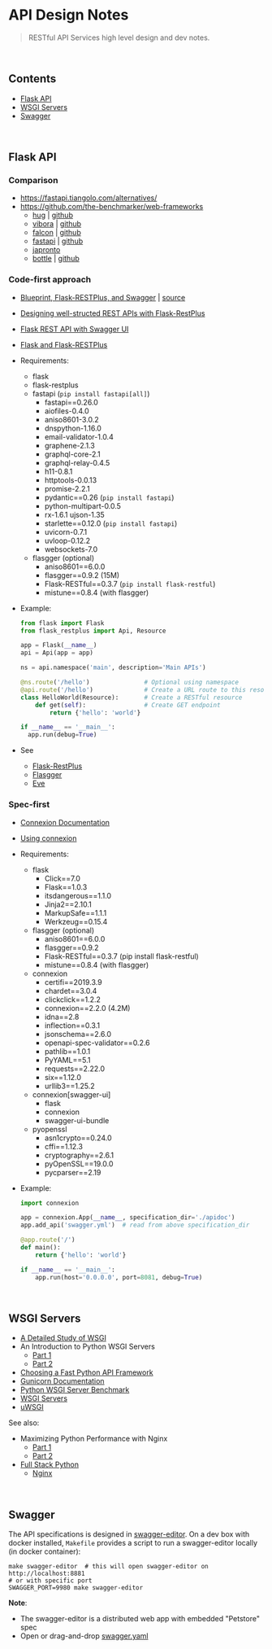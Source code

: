 # API Design Notes

> RESTful API Services high level design and dev notes.

<br/><a name="contents"></a>
## Contents

* [Flask API](#flask-api)
* [WSGI Servers](#wsgi-servers)
* [Swagger](#swagger)



<br/><a name="flask-api"></a>
## Flask API

### Comparison

  * https://fastapi.tiangolo.com/alternatives/
  * https://github.com/the-benchmarker/web-frameworks
    - [hug](http://www.hug.rest/) | [github](https://github.com/hugapi/hug)
    - [vibora](https://vibora.io/) | [github](https://github.com/vibora-io/vibora)
    - [falcon](http://falconframework.org/) | [github](https://github.com/falconry/falcon)
    - [fastapi](http://fastapi.tiangolo.com/) | [github](https://github.com/tiangolo/fastapi)
    - [japronto](https://github.com/squeaky-pl/japronto)
    - [bottle](http://bottlepy.org/docs/dev/) | [github]()


### Code-first approach

  * [Blueprint, Flask-RESTPlus, and Swagger](http://michal.karzynski.pl/blog/2016/06/19/building-beautiful-restful-apis-using-flask-swagger-ui-flask-restplus/) |
    [source](https://github.com/postrational/rest_api_demo/tree/master/rest_api_demo)
  * [Designing well-structed REST APIs with Flask-RestPlus](https://medium.com/ki-labs-engineering/designing-well-structured-rest-apis-with-flask-restplus-part-1-7e96f2da8850)
  * [Flask REST API with Swagger UI](https://towardsdatascience.com/working-with-apis-using-flask-flask-restplus-and-swagger-ui-7cf447deda7f)
  * [Flask and Flask-RESTPlus](https://nikgrozev.com/2018/10/12/python-api-with-flask-and-flask-restplus/)
  * Requirements:
    - flask
    - flask-restplus
    - fastapi (`pip install fastapi[all]`)
      * fastapi==0.26.0
      * aiofiles-0.4.0
      * aniso8601-3.0.2
      * dnspython-1.16.0
      * email-validator-1.0.4
      * graphene-2.1.3
      * graphql-core-2.1
      * graphql-relay-0.4.5
      * h11-0.8.1
      * httptools-0.0.13
      * promise-2.2.1
      * pydantic==0.26 (`pip install fastapi`)
      * python-multipart-0.0.5
      * rx-1.6.1 ujson-1.35
      * starlette==0.12.0 (`pip install fastapi`)
      * uvicorn-0.7.1
      * uvloop-0.12.2
      * websockets-7.0
    - flasgger (optional)
      * aniso8601==6.0.0
      * flasgger==0.9.2 (15M)
      * Flask-RESTful==0.3.7 (`pip install flask-restful`)
      * mistune==0.8.4 (with flasgger)
  * Example:

    ```python
    from flask import Flask
    from flask_restplus import Api, Resource

    app = Flask(__name__)
    api = Api(app = app)

    ns = api.namespace('main', description='Main APIs')

    @ns.route('/hello')               # Optional using namespace
    @api.route('/hello')              # Create a URL route to this resource
    class HelloWorld(Resource):       # Create a RESTful resource
        def get(self):                # Create GET endpoint
            return {'hello': 'world'}

    if __name__ == '__main__':
      app.run(debug=True)  
    ```
  * See
    - [Flask-RestPlus](https://flask-restplus.readthedocs.io/en/stable/)
    - [Flasgger](https://github.com/rochacbruno/flasgger/)
    - [Eve](https://docs.python-eve.org/en/stable/)

### Spec-first

  * [Connexion Documentation](https://buildmedia.readthedocs.org/media/pdf/connexion/latest/connexion.pdf)
  * [Using connexion](https://realpython.com/flask-connexion-rest-api/#using-connexion-to-add-a-rest-api-endpoint)

  * Requirements:
    - flask
      * Click==7.0
      * Flask==1.0.3
      * itsdangerous==1.1.0
      * Jinja2==2.10.1
      * MarkupSafe==1.1.1
      * Werkzeug==0.15.4
    - flasgger (optional)
      * aniso8601==6.0.0
      * flasgger==0.9.2
      * Flask-RESTful==0.3.7 (pip install flask-restful)
      * mistune==0.8.4 (with flasgger)
    - connexion
      * certifi==2019.3.9
      * chardet==3.0.4
      * clickclick==1.2.2
      * connexion==2.2.0 (4.2M)
      * idna==2.8
      * inflection==0.3.1
      * jsonschema==2.6.0
      * openapi-spec-validator==0.2.6
      * pathlib==1.0.1
      * PyYAML==5.1
      * requests==2.22.0
      * six==1.12.0
      * urllib3==1.25.2
    - connexion[swagger-ui]
      * flask
      * connexion
      * swagger-ui-bundle
    - pyopenssl
      * asn1crypto==0.24.0
      * cffi==1.12.3
      * cryptography==2.6.1
      * pyOpenSSL==19.0.0
      * pycparser==2.19

  * Example:

    ```python
    import connexion

    app = connexion.App(__name__, specification_dir='./apidoc')
    app.add_api('swagger.yml')  # read from above specification_dir

    @app.route('/')
    def main():
        return {'hello': 'world'}

    if __name__ == '__main__':
        app.run(host='0.0.0.0', port=8081, debug=True)
    ```


<br/><a name="wsgi-servers"></a>
## WSGI Servers

  * [A Detailed Study of WSGI](https://www.cabotsolutions.com/2017/11/a-detailed-study-of-wsgi-web-server-gateway-interface-of-python)
  * An Introduction to Python WSGI Servers
    - [Part 1](https://www.appdynamics.com/blog/engineering/an-introduction-to-python-wsgi-servers-part-1/)
    - [Part 2](https://www.appdynamics.com/blog/engineering/a-performance-analysis-of-python-wsgi-servers-part-2/)
  * [Choosing a Fast Python API Framework](https://fgimian.github.io/blog/2018/05/17/choosing-a-fast-python-api-framework/)
  * [Gunicorn Documentation](https://buildmedia.readthedocs.org/media/pdf/gunicorn-docs/stable/gunicorn-docs.pdf)
  * [Python WSGI Server Benchmark](https://github.com/kubeup/python-wsgi-benchmark)
  * [WSGI Servers](https://www.fullstackpython.com/wsgi-servers.html)
  * [uWSGI](http://flask.pocoo.org/docs/1.0/deploying/uwsgi/)

See also:
  * Maximizing Python Performance with Nginx
    - [Part 1](https://www.nginx.com/blog/maximizing-python-performance-with-nginx-parti-web-serving-and-caching/)
    - [Part 2](https://www.nginx.com/blog/maximizing-python-performance-with-nginx-part-ii-load-balancing-and-monitoring/)
  * [Full Stack Python](https://www.fullstackpython.com/table-of-contents.html)
    - [Nginx](https://www.fullstackpython.com/nginx.html)



<br/><a name="swagger"></a>
## Swagger

  The API specifications is designed in [swagger-editor](https://editor.swagger.io/).
  On a dev box with docker installed, `Makefile` provides a script to run a swagger-editor locally (in docker container):

  ```
  make swagger-editor  # this will open swagger-editor on http://localhost:8881
  # or with specific port
  SWAGGER_PORT=9980 make swagger-editor
  ```
  **Note**:
  - The swagger-editor is a distributed web app with embedded "Petstore" spec
  - Open or drag-and-drop [swagger.yaml](../apidoc/v1)
